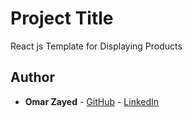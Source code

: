 # Project Title

React js Template for Displaying Products

## Author

* **Omar Zayed** - [GitHub](https://github.com/OmarZayed77) - [LinkedIn](https://www.linkedin.com/in/omar-zayed/)
